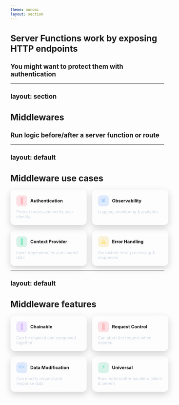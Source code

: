 ```yaml
---
theme: monomi
layout: section
---
```


# Server Functions work by exposing HTTP endpoints

## You might want to protect them with authentication

---
layout: section
---

# Middlewares

## Run logic before/after a server function or route

---
layout: default
---

# Middleware use cases

<div style="display:grid;grid-template-columns:repeat(2,minmax(250px,1fr));gap:18px;margin-top:20px;align-items:stretch">
  <div style="background:linear-gradient(180deg,rgba(255,255,255,.08),rgba(255,255,255,.02));border:1px solid rgba(255,255,255,.12);border-radius:14px;padding:18px;backdrop-filter:blur(3px);box-shadow:0 8px 22px rgba(0,0,0,.18)">
    <div style="display:flex;align-items:center;gap:10px;margin-bottom:10px">
      <div style="width:36px;height:36px;border-radius:10px;display:flex;align-items:center;justify-content:center;background:rgba(244,63,94,.15);color:#fca5a5;font-size:20px">🔐</div>
      <h3 style="margin:0;font-size:1.05em">Authentication</h3>
    </div>
    <p style="margin:0;color:#cbd5e1;font-size:.95em">Protect routes and verify user identity</p>
  </div>

  <div style="background:linear-gradient(180deg,rgba(255,255,255,.08),rgba(255,255,255,.02));border:1px solid rgba(255,255,255,.12);border-radius:14px;padding:18px;backdrop-filter:blur(3px);box-shadow:0 8px 22px rgba(0,0,0,.18)">
    <div style="display:flex;align-items:center;gap:10px;margin-bottom:10px">
      <div style="width:36px;height:36px;border-radius:10px;display:flex;align-items:center;justify-content:center;background:rgba(59,130,246,.15);color:#93c5fd;font-size:20px">📊</div>
      <h3 style="margin:0;font-size:1.05em">Observability</h3>
    </div>
    <p style="margin:0;color:#cbd5e1;font-size:.95em">Logging, monitoring & analytics</p>
  </div>

  <div style="background:linear-gradient(180deg,rgba(255,255,255,.08),rgba(255,255,255,.02));border:1px solid rgba(255,255,255,.12);border-radius:14px;padding:18px;backdrop-filter:blur(3px);box-shadow:0 8px 22px rgba(0,0,0,.18)">
    <div style="display:flex;align-items:center;gap:10px;margin-bottom:10px">
      <div style="width:36px;height:36px;border-radius:10px;display:flex;align-items:center;justify-content:center;background:rgba(16,185,129,.15);color:#6ee7b7;font-size:20px">🔗</div>
      <h3 style="margin:0;font-size:1.05em">Context Provider</h3>
    </div>
    <p style="margin:0;color:#cbd5e1;font-size:.95em">Inject dependencies and shared data</p>
  </div>

  <div style="background:linear-gradient(180deg,rgba(255,255,255,.08),rgba(255,255,255,.02));border:1px solid rgba(255,255,255,.12);border-radius:14px;padding:18px;backdrop-filter:blur(3px);box-shadow:0 8px 22px rgba(0,0,0,.18)">
    <div style="display:flex;align-items:center;gap:10px;margin-bottom:10px">
      <div style="width:36px;height:36px;border-radius:10px;display:flex;align-items:center;justify-content:center;background:rgba(234,179,8,.15);color:#fde68a;font-size:20px">⚠️</div>
      <h3 style="margin:0;font-size:1.05em">Error Handling</h3>
    </div>
    <p style="margin:0;color:#cbd5e1;font-size:.95em">Consistent error processing & responses</p>
  </div>
</div>

---
layout: default
---

# Middleware features

<div style="display:grid;grid-template-columns:repeat(2,minmax(250px,1fr));gap:18px;margin-top:20px;align-items:stretch">
  <div style="background:linear-gradient(180deg,rgba(255,255,255,.08),rgba(255,255,255,.02));border:1px solid rgba(255,255,255,.12);border-radius:14px;padding:18px;backdrop-filter:blur(3px);box-shadow:0 8px 22px rgba(0,0,0,.18)">
    <div style="display:flex;align-items:center;gap:10px;margin-bottom:10px">
      <div style="width:36px;height:36px;border-radius:10px;display:flex;align-items:center;justify-content:center;background:rgba(139,92,246,.15);color:#d8b4fe;font-size:20px">🔗</div>
      <h3 style="margin:0;font-size:1.05em">Chainable</h3>
    </div>
    <p style="margin:0;color:#cbd5e1;font-size:.95em">Can be chained and composed together</p>
  </div>

  <div style="background:linear-gradient(180deg,rgba(255,255,255,.08),rgba(255,255,255,.02));border:1px solid rgba(255,255,255,.12);border-radius:14px;padding:18px;backdrop-filter:blur(3px);box-shadow:0 8px 22px rgba(0,0,0,.18)">
    <div style="display:flex;align-items:center;gap:10px;margin-bottom:10px">
      <div style="width:36px;height:36px;border-radius:10px;display:flex;align-items:center;justify-content:center;background:rgba(244,63,94,.15);color:#fca5a5;font-size:20px">🛑</div>
      <h3 style="margin:0;font-size:1.05em">Request Control</h3>
    </div>
    <p style="margin:0;color:#cbd5e1;font-size:.95em">Can abort the request when needed</p>
  </div>

  <div style="background:linear-gradient(180deg,rgba(255,255,255,.08),rgba(255,255,255,.02));border:1px solid rgba(255,255,255,.12);border-radius:14px;padding:18px;backdrop-filter:blur(3px);box-shadow:0 8px 22px rgba(0,0,0,.18)">
    <div style="display:flex;align-items:center;gap:10px;margin-bottom:10px">
      <div style="width:36px;height:36px;border-radius:10px;display:flex;align-items:center;justify-content:center;background:rgba(59,130,246,.15);color:#93c5fd;font-size:20px">✏️</div>
      <h3 style="margin:0;font-size:1.05em">Data Modification</h3>
    </div>
    <p style="margin:0;color:#cbd5e1;font-size:.95em">Can modify request and response data</p>
  </div>

  <div style="background:linear-gradient(180deg,rgba(255,255,255,.08),rgba(255,255,255,.02));border:1px solid rgba(255,255,255,.12);border-radius:14px;padding:18px;backdrop-filter:blur(3px);box-shadow:0 8px 22px rgba(0,0,0,.18)">
    <div style="display:flex;align-items:center;gap:10px;margin-bottom:10px">
      <div style="width:36px;height:36px;border-radius:10px;display:flex;align-items:center;justify-content:center;background:rgba(16,185,129,.15);color:#6ee7b7;font-size:20px">⚡</div>
      <h3 style="margin:0;font-size:1.05em">Universal</h3>
    </div>
    <p style="margin:0;color:#cbd5e1;font-size:.95em">Runs before/after handlers (client & server)</p>
  </div>
</div>
